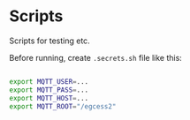 # Scripts

Scripts for testing etc.

Before running, create `.secrets.sh` file like this:

```bash

export MQTT_USER=...
export MQTT_PASS=...
export MQTT_HOST=...
export MQTT_ROOT="/egcess2"
